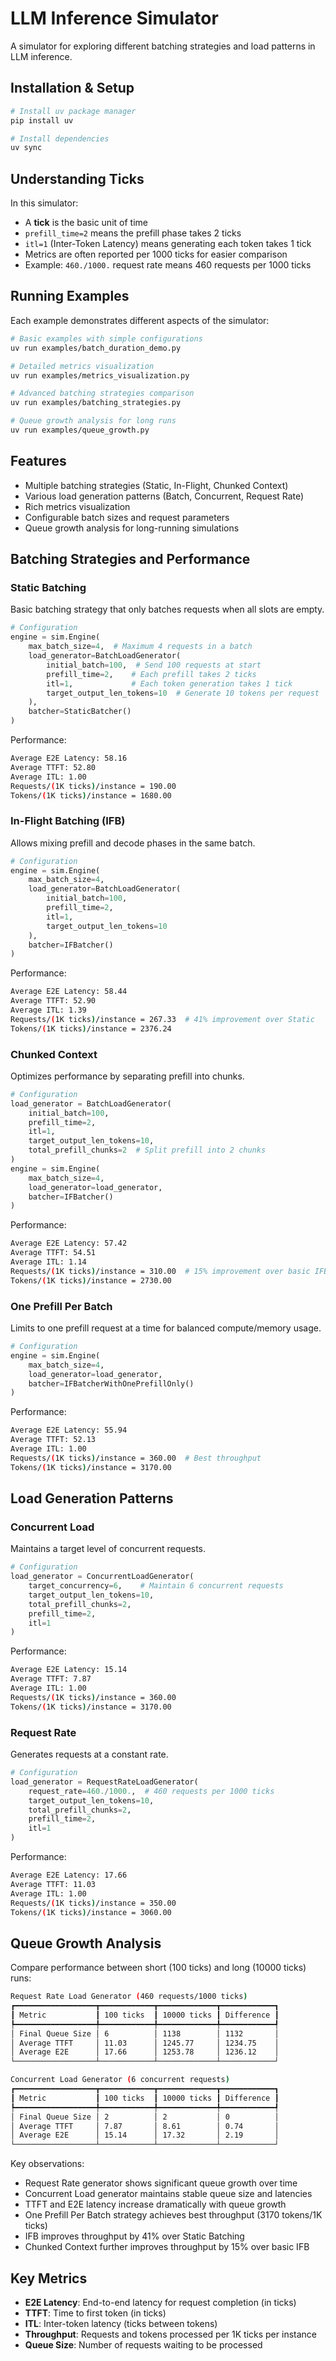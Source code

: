 # LLM Inference Simulator

A simulator for exploring different batching strategies and load patterns in LLM inference.

## Installation & Setup

```bash
# Install uv package manager
pip install uv

# Install dependencies
uv sync
```

## Understanding Ticks

In this simulator:

- A **tick** is the basic unit of time
- `prefill_time=2` means the prefill phase takes 2 ticks
- `itl=1` (Inter-Token Latency) means generating each token takes 1 tick
- Metrics are often reported per 1000 ticks for easier comparison
- Example: `460./1000.` request rate means 460 requests per 1000 ticks

## Running Examples

Each example demonstrates different aspects of the simulator:

```bash
# Basic examples with simple configurations
uv run examples/batch_duration_demo.py

# Detailed metrics visualization
uv run examples/metrics_visualization.py

# Advanced batching strategies comparison
uv run examples/batching_strategies.py

# Queue growth analysis for long runs
uv run examples/queue_growth.py
```

## Features

- Multiple batching strategies (Static, In-Flight, Chunked Context)
- Various load generation patterns (Batch, Concurrent, Request Rate)
- Rich metrics visualization
- Configurable batch sizes and request parameters
- Queue growth analysis for long-running simulations

## Batching Strategies and Performance

### Static Batching

Basic batching strategy that only batches requests when all slots are empty.

```python
# Configuration
engine = sim.Engine(
    max_batch_size=4,  # Maximum 4 requests in a batch
    load_generator=BatchLoadGenerator(
        initial_batch=100,  # Send 100 requests at start
        prefill_time=2,    # Each prefill takes 2 ticks
        itl=1,             # Each token generation takes 1 tick
        target_output_len_tokens=10  # Generate 10 tokens per request
    ),
    batcher=StaticBatcher()
)
```

Performance:

```bash
Average E2E Latency: 58.16
Average TTFT: 52.80
Average ITL: 1.00
Requests/(1K ticks)/instance = 190.00
Tokens/(1K ticks)/instance = 1680.00
```

### In-Flight Batching (IFB)

Allows mixing prefill and decode phases in the same batch.

```python
# Configuration
engine = sim.Engine(
    max_batch_size=4,
    load_generator=BatchLoadGenerator(
        initial_batch=100,
        prefill_time=2,
        itl=1,
        target_output_len_tokens=10
    ),
    batcher=IFBatcher()
)
```

Performance:

```bash
Average E2E Latency: 58.44
Average TTFT: 52.90
Average ITL: 1.39
Requests/(1K ticks)/instance = 267.33  # 41% improvement over Static
Tokens/(1K ticks)/instance = 2376.24
```

### Chunked Context

Optimizes performance by separating prefill into chunks.

```python
# Configuration
load_generator = BatchLoadGenerator(
    initial_batch=100,
    prefill_time=2,
    itl=1,
    target_output_len_tokens=10,
    total_prefill_chunks=2  # Split prefill into 2 chunks
)
engine = sim.Engine(
    max_batch_size=4,
    load_generator=load_generator,
    batcher=IFBatcher()
)
```

Performance:

```bash
Average E2E Latency: 57.42
Average TTFT: 54.51
Average ITL: 1.14
Requests/(1K ticks)/instance = 310.00  # 15% improvement over basic IFB
Tokens/(1K ticks)/instance = 2730.00
```

### One Prefill Per Batch

Limits to one prefill request at a time for balanced compute/memory usage.

```python
# Configuration
engine = sim.Engine(
    max_batch_size=4,
    load_generator=load_generator,
    batcher=IFBatcherWithOnePrefillOnly()
)
```

Performance:

```bash
Average E2E Latency: 55.94
Average TTFT: 52.13
Average ITL: 1.00
Requests/(1K ticks)/instance = 360.00  # Best throughput
Tokens/(1K ticks)/instance = 3170.00
```

## Load Generation Patterns

### Concurrent Load

Maintains a target level of concurrent requests.

```python
# Configuration
load_generator = ConcurrentLoadGenerator(
    target_concurrency=6,    # Maintain 6 concurrent requests
    target_output_len_tokens=10,
    total_prefill_chunks=2,
    prefill_time=2,
    itl=1
)
```

Performance:

```bash
Average E2E Latency: 15.14
Average TTFT: 7.87
Average ITL: 1.00
Requests/(1K ticks)/instance = 360.00
Tokens/(1K ticks)/instance = 3170.00
```

### Request Rate

Generates requests at a constant rate.

```python
# Configuration
load_generator = RequestRateLoadGenerator(
    request_rate=460./1000.,  # 460 requests per 1000 ticks
    target_output_len_tokens=10,
    total_prefill_chunks=2,
    prefill_time=2,
    itl=1
)
```

Performance:

```bash
Average E2E Latency: 17.66
Average TTFT: 11.03
Average ITL: 1.00
Requests/(1K ticks)/instance = 350.00
Tokens/(1K ticks)/instance = 3060.00
```

## Queue Growth Analysis

Compare performance between short (100 ticks) and long (10000 ticks) runs:

```bash
Request Rate Load Generator (460 requests/1000 ticks)
┏━━━━━━━━━━━━━━━━━━┳━━━━━━━━━━━━┳━━━━━━━━━━━━━┳━━━━━━━━━━━━┓
┃ Metric           ┃ 100 ticks  ┃ 10000 ticks ┃ Difference ┃
┡━━━━━━━━━━━━━━━━━━╇━━━━━━━━━━━━╇━━━━━━━━━━━━━╇━━━━━━━━━━━━┩
│ Final Queue Size │ 6          │ 1138        │ 1132       │
│ Average TTFT     │ 11.03      │ 1245.77     │ 1234.75    │
│ Average E2E      │ 17.66      │ 1253.78     │ 1236.12    │
└──────────────────┴────────────┴─────────────┴────────────┘

Concurrent Load Generator (6 concurrent requests)
┏━━━━━━━━━━━━━━━━━━┳━━━━━━━━━━━━┳━━━━━━━━━━━━━┳━━━━━━━━━━━━┓
┃ Metric           ┃ 100 ticks  ┃ 10000 ticks ┃ Difference ┃
┡━━━━━━━━━━━━━━━━━━╇━━━━━━━━━━━━╇━━━━━━━━━━━━━╇━━━━━━━━━━━━┩
│ Final Queue Size │ 2          │ 2           │ 0          │
│ Average TTFT     │ 7.87       │ 8.61        │ 0.74       │
│ Average E2E      │ 15.14      │ 17.32       │ 2.19       │
└──────────────────┴────────────┴─────────────┴────────────┘
```

Key observations:

- Request Rate generator shows significant queue growth over time
- Concurrent Load generator maintains stable queue size and latencies
- TTFT and E2E latency increase dramatically with queue growth
- One Prefill Per Batch strategy achieves best throughput (3170 tokens/1K ticks)
- IFB improves throughput by 41% over Static Batching
- Chunked Context further improves throughput by 15% over basic IFB

## Key Metrics

- **E2E Latency**: End-to-end latency for request completion (in ticks)
- **TTFT**: Time to first token (in ticks)
- **ITL**: Inter-token latency (ticks between tokens)
- **Throughput**: Requests and tokens processed per 1K ticks per instance
- **Queue Size**: Number of requests waiting to be processed
